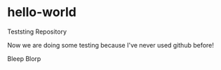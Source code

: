 # hello-world
Teststing Repository

Now we are doing some testing because I've never used github before!

Bleep Blorp
